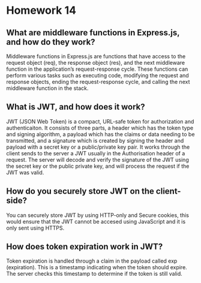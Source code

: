 # Homework 14

## What are middleware functions in Express.js, and how do they work?

Middleware functions in Express.js are functions that have access to the request object (req), the response object (res), and the next middleware function in the application’s request-response cycle. These functions can perform various tasks such as executing code, modifying the request and response objects, ending the request-response cycle, and calling the next middleware function in the stack.

## What is JWT, and how does it work?

JWT (JSON Web Token) is a compact, URL-safe token for authorization and authenticaiton. It consists of three parts, a header which has the token type and signing algorithm, a payload which has the claims or data needing to be transmitted, and a signature which is created by signing the header and payload with a secret key or a public/private key pair.
It works through the client sends to the server a JWT usually in the Authorisation header of a request. The server will decode and verify the signature of the JWT using the secret key or the public private key, and will process the request if the JWT was valid.

## How do you securely store JWT on the client-side?

You can securely store JWT by using HTTP-only and Secure cookies, this would ensure that the JWT cannot be accesed using JavaScript and it is only sent using HTTPS.

## How does token expiration work in JWT?

Token expiration is handled through a claim in the payload called exp (expiration). This is a timestamp indicating when the token should expire. The server checks this timestamp to determine if the token is still valid.
